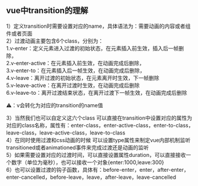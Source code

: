 ## vue中transition的理解
1）定义transition时需要设置对应的name，具体语法为：<transition name=“fade”>需要动画的内容或者组件或者页面</transition>  
2）过渡动画主要包含6个class，分别为：  
1.v-enter：定义元素进入过渡的初始状态，在元素插入前生效，插入后一帧删除，   
2.v-enter-active：在元素插入前生效，在动画完成后删除，   
3.v-enter-to：在元素插入后一帧生效，在动画完成后删除，   
4.v-leave：离开过渡的初始状态，在元素离开时生效，下一帧删除   
5.v-leave-active：在离开过渡时生效，在动画完成后删除   
6.v-leave-to：离开过渡结束状态，在离开过渡下一帧生效，在动画完成后删除   

⚠️：v会转化为对应的transition的name值  

3）当然我们也可以自定义这六个class 可以直接在transition中设置对应的属性为对应的class名称，属性有：enter-class，enter-active-class，enter-to-class，leave-class，leave-active-class，leave-to-class    
4）在同时使用过渡和css动画的时候 可以设置type属性来制定vue内部机制监听transitioned或者animationed事件来完成过渡还是动画的监听    
5）如果需要设置对应的过渡时间，可以直接设置属性duration，可以直接接收一个数字（单位为毫秒），也可以接收一个对象{enter:1000,leave:300}    
6）也可以设置过渡的钩子函数，具体有：before-enter，enter，after-enter，enter-cancelled，before-leave，leave，after-leave，leave-cancelled   
